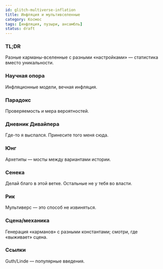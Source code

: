 ```yaml
---
id: glitch-multiverse-inflation
title: Инфляция и мультивселенные
category: Космос
tags: [инфляция, пузыри, ансамбль]
status: draft
---
```


### TL;DR

Разные карманы-вселенные с разными «настройками» — статистика вместо уникальности.

### Научная опора

Инфляционные модели, вечная инфляция.

### Парадокс

Проверяемость и мера вероятностей.

### Дневник Дивайпера

Где-то я выспался. Принесите того меня сюда.

### Юнг

Архетипы — мосты между вариантами истории.

### Сенека

Делай благо в этой ветке. Остальные не у тебя во власти.

### Рик

Мультиверс — это способ не извиняться.

### Сцена/механика

Генерация «карманов» с разными константами; смотри, где «выживает» сцена.

### Ссылки

Guth/Linde — популярные введения.
